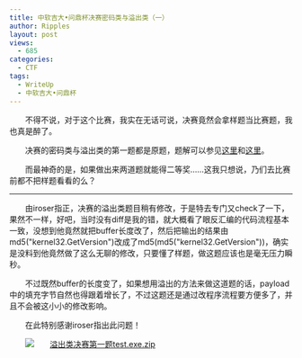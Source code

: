 ```yaml
---
title: 中软吉大•问鼎杯决赛密码类与溢出类（一）
author: Ripples
layout: post
views:
  - 685
categories:
  - CTF
tags:
  - WriteUp
  - 中软吉大•问鼎杯
---
```

<p style="text-indent: 2em;">
  不得不说，对于这个比赛，我实在无话可说，决赛竟然会拿样题当比赛题，我也真是醉了。
</p>

<p style="text-indent: 2em;">
  决赛的密码类与溢出类的第一题都是原题，题解可以参见<a href="http://geekjayvic.sinaapp.com/中软吉大•问鼎杯决赛样题密码类/" target="_self">这里</a>和<a href="http://geekjayvic.sinaapp.com/中软吉大•问鼎杯决赛样题溢出类/" target="_self">这里</a>。
</p>

<p style="text-indent: 2em;">
  而最神奇的是，如果做出来两道题就能得二等奖……这我只想说，乃们去比赛前都不把样题看看的么？
</p>

<!--more-->




* * *

<p style="text-indent: 2em;">
  由iroser指正，决赛的溢出类题目稍有修改，于是特去专门又check了一下，果然不一样，好吧，当时没有diff是我的错，就大概看了眼反汇编的代码流程基本一致，没想到他竟然就把buffer长度改了，然后把输出的结果由md5("kernel32.GetVersion")改成了md5(md5("kernel32.GetVersion"))，确实是没料到他竟然做了这么无聊的修改，只要懂了样题，做这题应该也是毫无压力瞬秒。
</p>

<p style="text-indent: 2em;">
  不过既然buffer的长度变了，如果想用溢出的方法来做这道题的话，payload中的填充字节自然也得跟着增长了，不过这题还是通过改程序流程要方便多了，并且不会被这小小的修改影响。
</p>

<p style="text-indent: 2em;">
  在此特别感谢iroser指出此问题！
</p>

<p style="line-height: 16px; text-indent: 2em;">
  <img src="http://geekjayvic.sinaapp.com/wp-content/plugins/wp-ueditor2/ueditor/dialogs/attachment/fileTypeImages/icon_rar.gif" /><a href="http://geekjayvic-wordpress.stor.sinaapp.com/uploads/2014/09/溢出类决赛第一题test.exe.zip">溢出类决赛第一题test.exe.zip</a>
</p>
